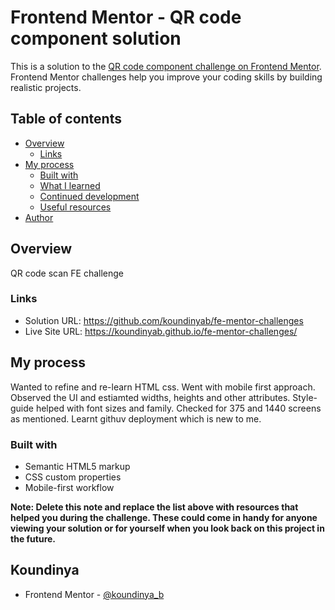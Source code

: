 # Frontend Mentor - QR code component solution

This is a solution to the [QR code component challenge on Frontend Mentor](https://www.frontendmentor.io/challenges/qr-code-component-iux_sIO_H). Frontend Mentor challenges help you improve your coding skills by building realistic projects. 

## Table of contents

- [Overview](#overview)
  - [Links](#links)
- [My process](#my-process)
  - [Built with](#built-with)
  - [What I learned](#what-i-learned)
  - [Continued development](#continued-development)
  - [Useful resources](#useful-resources)
- [Author](#author)


## Overview

QR code scan FE challenge

### Links

- Solution URL: https://github.com/koundinyab/fe-mentor-challenges
- Live Site URL: https://koundinyab.github.io/fe-mentor-challenges/

## My process

Wanted to refine and re-learn HTML css. Went with mobile first approach. Observed the UI and estiamted widths, heights and other attributes. Style-guide helped with font sizes and family. Checked for 375 and 1440 screens as mentioned. Learnt githuv deployment which is new to me.

### Built with

- Semantic HTML5 markup
- CSS custom properties
- Mobile-first workflow


**Note: Delete this note and replace the list above with resources that helped you during the challenge. These could come in handy for anyone viewing your solution or for yourself when you look back on this project in the future.**

## Koundinya

- Frontend Mentor - [@koundinya_b](https://www.frontendmentor.io/profile/koundinyab)

